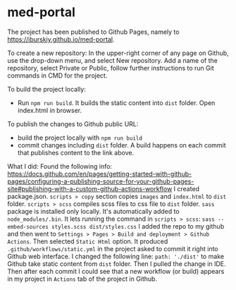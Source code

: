 # med-portal

The project has been published to Github Pages, namely to https://iburskiy.github.io/med-portal.

To create a new repository:
In the upper-right corner of any page on Github, use the  drop-down menu, and select New repository.
Add a name of the repository, select Private or Public, follow further instructions to run Git commands in CMD for the project.

To build the project locally:
- Run `npm run build`. It builds the static content into `dist` folder. Open index.html in browser.

To publish the changes to Github public URL:
- build the project locally with `npm run build`
- commit changes including `dist` folder. A build happens on each commit that publishes content to the link above.

What I did:
Found the following info:
https://docs.github.com/en/pages/getting-started-with-github-pages/configuring-a-publishing-source-for-your-github-pages-site#publishing-with-a-custom-github-actions-workflow
I created package.json. `scripts > copy` section copies `images` and `index.html` to `dist` folder.
`scripts > scss` compiles scss files to css file to `dist` folder. `sass` package is installed only locally. It's automatically added to `node_modules/.bin`. 
It lets running the command in `scripts > scss`:
`sass --embed-sources styles.scss dist/styles.css`
I added the repo to my github and then went to `Settings > Pages > Build and deployment > Github Actions`.
Then selected `Static Html` option. It produced `.github/workflows/static.yml` in the project asked to commit it right into Github web interface.
I changed the following line: `path: './dist'` to make Github take static content from `dist` folder.
Then I pulled the change in IDE. Then after each commit I could see that a new workflow (or build) appears in my project in `Actions` tab of the project in Github.

